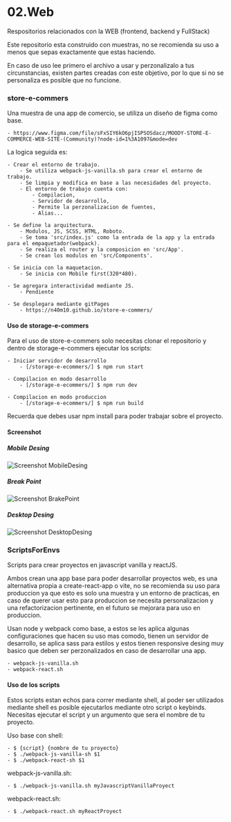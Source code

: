 # 02.Web
Respositorios relacionados con la WEB (frontend, backend y FullStack)

Este repositorio esta construido con muestras, no se recomienda su uso a menos que sepas exactamente que estas haciendo.

En caso de uso lee primero el archivo a usar y perzonalizalo a tus circunstancias, existen partes creadas con este objetivo, por lo que si no se personaliza es posible que no funcione.

### store-e-commers
Una muestra de una app de comercio, se utiliza un diseño de figma como base.

    - https://www.figma.com/file/sFxSIY6kO6pjISPSOSdacz/MOODY-STORE-E-COMMERCE-WEB-SITE-(Community)?node-id=1%3A1097&mode=dev

La logica seguida es:

    - Crear el entorno de trabajo.
        - Se utiliza webpack-js-vanilla.sh para crear el entorno de trabajo.
        - Se limpia y modifica en base a las necesidades del proyecto.
        - El entorno de trabajo cuenta con:
            - Compilacion,
            - Servidor de desarrollo,
            - Permite la perzonalizacion de fuentes,
            - Alias...

    - Se define la arquitectura.
        - Modulos, JS, SCSS, HTML, Roboto.
        - Se toma 'src/index.js' como la entrada de la app y la entrada para el empaquetador(webpack).
        - Se realiza el router y la composicion en 'src/App'.
        - Se crean los modulos en 'src/Components'.

    - Se inicia con la maquetacion.
        - Se inicia con Mobile first(320*480).

    - Se agregara interactividad mediante JS.
        - Pendiente

    - Se desplegara mediante gitPages
        - https://n40m10.github.io/store-e-commers/

#### Uso de storage-e-commers
Para el uso de store-e-commers solo necesitas clonar el repositorio y dentro de storage-e-commers ejecutar los scripts:

    - Iniciar servidor de desarrollo
        - [/storage-e-ecommers/] $ npm run start

    - Compilacion en modo desarrollo
        - [/storage-e-ecommers/] $ npm run dev

    - Compilacion en modo produccion
        - [/storage-e-ecommers/] $ npm run build

Recuerda que debes usar npm install para poder trabajar sobre el proyecto.

#### Screenshot

##### Mobile Desing
![Screenshot MobileDesing](https://github.com/N40M10/02.Web/blob/main/store-e-commers/src/Assets/screenshot/MobileDesing.png)

##### Break Point
![Screenshot BrakePoint](https://github.com/N40M10/02.Web/blob/main/store-e-commers/src/Assets/screenshot/MiddleDesing-BrakePoint.png?raw=true)

##### Desktop Desing
![Screenshot DesktopDesing](https://github.com/N40M10/02.Web/blob/main/store-e-commers/src/Assets/screenshot/DesktopDesing.png?raw=true)


### ScriptsForEnvs
Scripts para crear proyectos en javascript vanilla y reactJS.

Ambos crean una app base para poder desarrollar proyectos web, es una alternativa propia a create-react-app o vite, no se recomienda su uso para produccion ya que esto es solo una muestra y un entorno de practicas, en caso de querer usar esto para produccion se necesita personalizacion y una refactorizacion pertinente, en el futuro se mejorara para uso en produccion.

Usan node y webpack como base, a estos se les aplica algunas configuraciones que hacen su uso mas comodo, tienen un servidor de desarrollo, se aplica sass para estilos y estos tienen responsive desing muy basico que deben ser perzonalizados en caso de desarrollar una app.

    - webpack-js-vanilla.sh
    - webpack-react.sh

#### Uso de los scripts
Estos scripts estan echos para correr mediante shell, al poder ser utilizados mediante shell es posible ejecutarlos mediante otro script o keybinds. Necesitas ejecutar el script y un argumento que sera el nombre de tu proyecto.

Uso base con shell:

    - $ {script} {nombre de tu proyecto}
    - $ ./webpack-js-vanilla-sh $1
    - $ ./webpack-react-sh $1

webpack-js-vanilla.sh:

    - $ ./webpack-js-vanilla.sh myJavascriptVanillaProyect

webpack-react.sh:

    - $ ./webpack-react.sh myReactProyect

